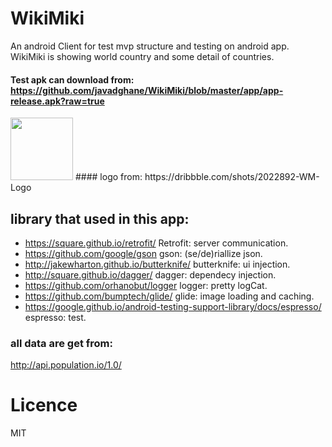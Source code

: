 # WikiMiki 
An android Client for test mvp structure and testing on android app. 
WikiMiki is showing world country and some detail of countries. 

#### Test apk can download from: https://github.com/javadghane/WikiMiki/blob/master/app/app-release.apk?raw=true

<img src="https://d13yacurqjgara.cloudfront.net/users/248857/screenshots/2022892/dribbble_1x.jpg" width="100" >
#### logo from: https://dribbble.com/shots/2022892-WM-Logo


## library that used in this app:
+ https://square.github.io/retrofit/ Retrofit: server communication. 
+ https://github.com/google/gson gson: (se/de)riallize json. 
+ http://jakewharton.github.io/butterknife/ butterknife: ui injection. 
+ http://square.github.io/dagger/ dagger: dependecy injection. 
+ https://github.com/orhanobut/logger logger: pretty logCat. 
+ https://github.com/bumptech/glide/ glide: image loading and caching. 
+ https://google.github.io/android-testing-support-library/docs/espresso/ espresso: test. 


### all data are get from: 
http://api.population.io/1.0/ 


# Licence
MIT


